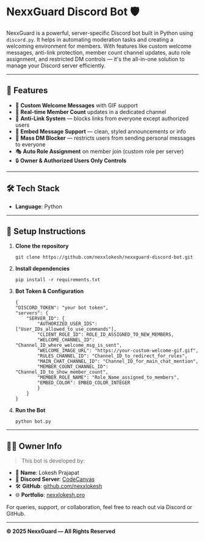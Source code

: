 # NexxGuard Discord Bot 🛡️

NexxGuard is a powerful, server-specific Discord bot built in Python using `discord.py`. It helps in automating moderation tasks and creating a welcoming environment for members. With features like custom welcome messages, anti-link protection, member count channel updates, auto role assignment, and restricted DM controls — it's the all-in-one solution to manage your Discord server efficiently.

---

## 🚀 Features

- 👋 **Custom Welcome Messages** with GIF support
- 👥 **Real-time Member Count** updates in a dedicated channel
- 🚫 **Anti-Link System** — blocks links from everyone except authorized users
- 🎨 **Embed Message Support** — clean, styled announcements or info
- 📩 **Mass DM Blocker** — restricts users from sending personal messages to everyone
- 🎭 **Auto Role Assignment** on member join (custom role per server)
- 🔒 **Owner & Authorized Users Only Controls**

---

## 🛠️ Tech Stack

- **Language**: Python

---

## 🔧 Setup Instructions

1. **Clone the repository**
   ```arm
   git clone https://github.com/nexxlokesh/nexxguard-discord-bot.git
   ```
2. **Install dependencies**
   ```arm
   pip install -r requirements.txt
   ```

3. **Bot Token & Configuration**
    ```arm
    {
    "DISCORD_TOKEN": "your bot token",
    "servers": {
        "SERVER_ID": {
            "AUTHORIZED_USER_IDS": ["User_IDs_allowed_to_use_commands"],
            "CLIENT_ROLE_ID": ROLE_ID_ASSIGNED_TO_NEW_MEMBERS,
            "WELCOME_CHANNEL_ID": "Channel_ID_where_welcome_msg_is_sent",
            "WELCOME_IMAGE_URL": "https://your-custom-welcome-gif.gif",
            "RULES_CHANNEL_ID": "Channel_ID_to_redirect_for_rules",
            "MAIN_CHAT_CHANNEL_ID": "Channel_ID_for_main_chat_mention",
            "MEMBER_COUNT_CHANNEL_ID": "Channel_ID_to_show_member_count",
            "MEMBER_ROLE_NAME": "Role_Name_assigned_to_members",
            "EMBED_COLOR": EMBED_COLOR_INTEGER
            }
        }
    }
    ```

4. **Run the Bot**
   ```arm
   python bot.py
   ```
---


## 🙋‍♂️ Owner Info

> This bot is developed by:

- 👤 **Name**: Lokesh Prajapat
- 💬 **Discord Server**: [CodeCanvas](https://discord.gg/trYJRwYQZ3)
- 🛠️ **GitHub**: [github.com/nexxlokesh](https://github.com/nexxlokesh)
- 🌐 **Portfolio**: [nexxlokesh.pro](https://nexxlokesh.pro)

For queries, support, or collaboration, feel free to reach out via Discord or GitHub.

---

**© 2025 NexxGuard — All Rights Reserved**

